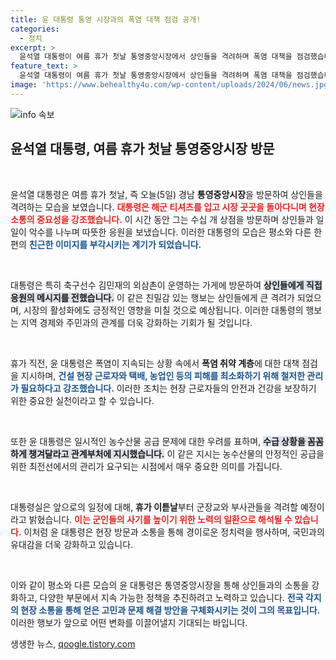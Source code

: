 ```yaml
---
title: 윤 대통령 통영 시장과의 폭염 대책 점검 공개!
categories:
  - 정치
excerpt: >
  윤석열 대통령이 여름 휴가 첫날 통영중앙시장에서 상인들을 격려하며 폭염 대책을 점검했습니다. 김민재 외삼촌 운영 가게 방문으로 국민과의 소통을 강화하며, 현장 근로자 보호에도 집중하겠다고 밝혔습니다.
feature_text: >
  윤석열 대통령이 여름 휴가 첫날 통영중앙시장에서 상인들을 격려하며 폭염 대책을 점검했습니다. 김민재 외삼촌 운영 가게 방문으로 국민과의 소통을 강화하며, 현장 근로자 보호에도 집중하겠다고 밝혔습니다.
image: 'https://www.behealthy4u.com/wp-content/uploads/2024/06/news.jpg'
---
```


<p><img src="https://www.behealthy4u.com/wp-content/uploads/2024/06/news.jpg" alt="info 속보" /></p>

<h2 data-ke-size="size26">윤석열 대통령, 여름 휴가 첫날 통영중앙시장 방문</h2>

<p data-ke-size="size16">&nbsp;</p>

<p>윤석열 대통령은 여름 휴가 첫날, 즉 오늘(5일) 경남 <b>통영중앙시장</b>을 방문하여 상인들을 격려하는 모습을 보였습니다. <b><span style="color: #ee2323;">대통령은 해군 티셔츠를 입고 시장 곳곳을 돌아다니며 현장 소통의 중요성을 강조했습니다.</span></b> 이 시간 동안 그는 수십 개 상점을 방문하며 상인들과 일일이 악수를 나누며 따뜻한 응원을 보냈습니다. 이러한 대통령의 모습은 평소와 다른 한편의 <b><span style="color: #1a5490;">친근한 이미지를 부각시키는 계기가 되었습니다.</span></b>  </p>

<p data-ke-size="size16">&nbsp;</p>

<p>대통령은 특히 축구선수 김민재의 외삼촌이 운영하는 가게에 방문하여 <b><span style="background-color: #21538527;">상인들에게 직접 응원의 메시지를 전했습니다.</span></b> 이 같은 친밀감 있는 행보는 상인들에게 큰 격려가 되었으며, 시장의 활성화에도 긍정적인 영향을 미칠 것으로 예상됩니다. 이러한 대통령의 행보는 지역 경제와 주민과의 관계를 더욱 강화하는 기회가 될 것입니다.</p>

<p data-ke-size="size16">&nbsp;</p>

<p>휴가 직전, 윤 대통령은 폭염이 지속되는 상황 속에서 <b>폭염 취약 계층</b>에 대한 대책 점검을 지시하며, <b><span style="color: #1a5490;">건설 현장 근로자와 택배, 농업인 등의 피해를 최소화하기 위해 철저한 관리가 필요하다고 강조했습니다.</span></b> 이러한 조치는 현장 근로자들의 안전과 건강을 보장하기 위한 중요한 실천이라고 할 수 있습니다.</p>

<p data-ke-size="size16">&nbsp;</p>

<p>또한 윤 대통령은 일시적인 농수산물 공급 문제에 대한 우려를 표하며, <b><span style="background-color: #21538527;">수급 상황을 꼼꼼하게 챙겨달라고 관계부처에 지시했습니다.</span></b> 이 같은 지시는 농수산물의 안정적인 공급을 위한 최전선에서의 관리가 요구되는 시점에서 매우 중요한 의미를 가집니다.</p>

<p data-ke-size="size16">&nbsp;</p>

<p>대통령실은 앞으로의 일정에 대해, <b>휴가 이튿날</b>부터 군장교와 부사관들을 격려할 예정이라고 밝혔습니다. <b><span style="color: #ee2323;">이는 군인들의 사기를 높이기 위한 노력의 일환으로 해석될 수 있습니다.</span></b> 이처럼 윤 대통령은 현장 방문과 소통을 통해 경이로운 정치력을 행사하며, 국민과의 유대감을 더욱 강화하고 있습니다.</p>

<p data-ke-size="size16">&nbsp;</p>

<p>이와 같이 평소와 다른 모습의 윤 대통령은 통영중앙시장을 통해 상인들과의 소통을 강화하고, 다양한 부문에서 지속 가능한 정책을 추진하려고 노력하고 있습니다. <b><span style="color: #1a5490;">전국 각지의 현장 소통을 통해 얻은 고민과 문제 해결 방안을 구체화시키는 것이 그의 목표입니다.</span></b> 이러한 행보가 앞으로 어떤 변화를 이끌어낼지 기대되는 바입니다.</p>
생생한 뉴스, <a href="https://qoogle.tistory.com" rel="dofollow">qoogle.tistory.com</a>


